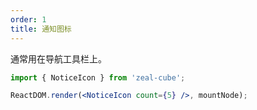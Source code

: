 ```yaml
---
order: 1
title: 通知图标
---
```


通常用在导航工具栏上。

````jsx
import { NoticeIcon } from 'zeal-cube';

ReactDOM.render(<NoticeIcon count={5} />, mountNode);
````

